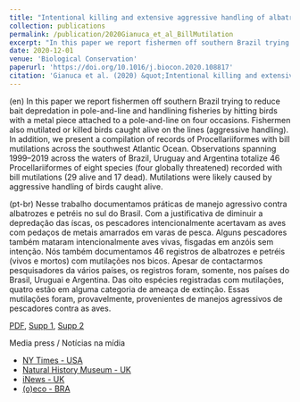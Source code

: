 ```yaml
---
title: "Intentional killing and extensive aggressive handling of albatrosses and petrels at sea in the southwestern Atlantic Ocean"
collection: publications
permalink: /publication/2020Gianuca_et_al_BillMutilation
excerpt: "In this paper we report fishermen off southern Brazil trying to reduce bait depredation in pole-and-line and handlining fisheries by hitting birds with a metal piece attached to a pole-and-line on four occasions. Fishermen also mutilated or killed birds caught alive on the lines (aggressive handling). In addition, we present a compilation of records of Procellariiformes with bill mutilations across the southwest Atlantic Ocean. Observations spanning 1999–2019 across the waters of Brazil, Uruguay and Argentina totalize 46 Procellariiformes of eight species (four globally threatened) recorded with bill mutilations (29 alive and 17 dead). Mutilations were likely caused by aggressive handling of birds caught alive."
date: 2020-12-01
venue: 'Biological Conservation'
paperurl: 'https://doi.org/10.1016/j.biocon.2020.108817'
citation: 'Gianuca et al. (2020) &quot;Intentional killing and extensive aggressive handling of albatrosses and petrels at sea in the southwestern Atlantic Ocean.&quot; <i>Biol. Conserv.</i> 252: 108817.'
---
```

(en)  In this paper we report fishermen off southern Brazil trying to reduce bait depredation in pole-and-line and handlining fisheries by hitting birds with a metal piece attached to a pole-and-line on four occasions. Fishermen also mutilated or killed birds caught alive on the lines (aggressive handling). In addition, we present a compilation of records of Procellariiformes with bill mutilations across the southwest Atlantic Ocean. Observations spanning 1999–2019 across the waters of Brazil, Uruguay and Argentina totalize 46 Procellariiformes of eight species (four globally threatened) recorded with bill mutilations (29 alive and 17 dead). Mutilations were likely caused by aggressive handling of birds caught alive.

(pt-br)  Nesse trabalho documentamos práticas de manejo agressivo contra albatrozes e petréis no sul do Brasil. Com a justificativa de diminuir a depredação das íscas, os pescadores intencionalmente acertavam as aves com pedaços de metais amarrados em varas de pesca. Alguns pescadores também mataram intencionalmente aves vivas, fisgadas em anzóis sem intenção. Nós também documentamos 46 registros de albatrozes e petréis (vivos e mortos) com mutilações nos bicos. Apesar de contactarmos pesquisadores da vários países, os registros foram, somente, nos países do Brasil, Uruguai e Argentina. Das oito espécies registradas com mutilações, quatro estão em alguma categoria de ameaça de extinção. Essas mutilações foram, provavelmente, provenientes de manejos agressivos de pescadores contra as aves.

[PDF](http://nwdaudt.github.io/files/2020_Gianuca_et_al_BiolConserv_Intentional_killing_and_bill_mutilations_albatrosses_petrels_SWAtlanticOcean.pdf.pdf), [Supp 1](http://nwdaudt.github.io/files/2020_Gianuca_et_al_BiolConserv_Supp1.pdf), [Supp 2](http://nwdaudt.github.io/files/2020_Gianuca_et_al_BiolConserv_Supp2.pdf)


Media press / Notícias na mídia
* [NY Times - USA](https://www.thetimes.co.uk/article/fishermen-cut-bills-off-endangered-albatrosses-633v3dh3m)
* [Natural History Museum - UK](https://www.nhm.ac.uk/discover/news/2020/november/fishermen-are-cutting-off-the-beaks-of-endangered-albatrosses.html)
* [iNews - UK](https://inews.co.uk/news/environment/endangered-seabirds-mutilated-fishing-industry-south-america-study-albatross-petrels-762340)
* [(o)eco - BRA](https://www.oeco.org.br/noticias/pesquisa-expoe-como-ma-conduta-de-pescadores-mata-e-mutila-albatrozes/?utm_campaign=shareaholic&utm_medium=whatsapp&utm_source=im)
